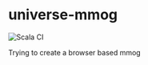 # universe-mmog

![Scala CI](https://github.com/Danny02/universe-mmog/workflows/Scala%20CI/badge.svg)

Trying to create a browser based mmog

